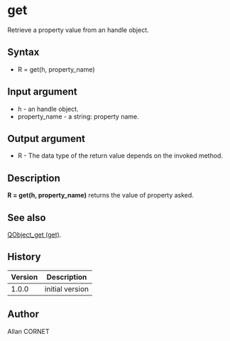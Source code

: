 

# get

Retrieve a property value from an handle object.

## Syntax

- R = get(h, property_name)

## Input argument

 - h - an handle object.
 - property_name - a string: property name.

## Output argument

 - R - The data type of the return value depends on the invoked method.

## Description


  <p><b>R = get(h, property_name)</b> returns the value of property asked.</p>


## See also

[QObject_get (get)](QObject_get.html).
## History

|Version|Description|
|------|------|
|1.0.0|initial version|


## Author

Allan CORNET



